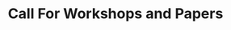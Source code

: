 ---
permalink: /submission_details/
title: Call For Workshops and Papers
layout: submission_details
info:
  info_sections:
      - header: "Workshop Proposals"
        subheader: "<ul><li>Deadline for proposals: October 6, 2023</li>
        <li>Notification of acceptance: November, 10 2023</li>
        <li>Contact for submission: Gary Lupyan (<a href='mailto:lupyan@wisc.edu'>lupyan@wisc.edu</a>)</li></ul>
        EVOLANG will host several thematically focused workshops to be held on May 18th. For all accepted workshops, the workshop organizers will be responsible for finalizing the detailed schedule and for soliciting contributions.<br><br>
        <h4>Workshop proposals should be submitted as a PDF, and include the following information:</h4><br>
        ● Workshop title<br>
        ● How long do you anticipate the workshop will run? (depending on the number of submissions, we may group workshops into shorter and longer slots, depending on needs).<br>
        ● Names and contact information for the workshop organizers,<br>
        ● What research questions does your workshop address? Why are these questions important to the study of language evolution? What makes this workshop timely? What makes the organizers qualified to run the workshop? What criteria are you using to invite contributors? (no more than 750 words + references).<br>
        ● A list of likely contributors<br>
        ● A tentative schedule<br>
        ● Do you have any special technical needs?<br><br><br>
        Workshop proposals will be reviewed and selected by the local organizers and at least two referees." 
      - subheader_2: "Paper submissions"
        body_2: "The deadline for submission to EVOLANG XV (<A HREF='https://www.visitmadison.com/'><b>Madison, WI USA</b></A>, May 18-21, 2024) is October 6, 2023. You can submit to EvoLang XV via <A HREF='https://openreview.net/group?id=EVOLANG.org/2024/Conference&referrer=%5BHomepage%5D(%2F)'><b>OpenReview..</b></A> Please carefully read the guidelines set out below - and see the linked submission templates - to prepare your submission. Submissions that do not adhere to the guidelines may be rejected without review. If you have a problem with your submission, please email <a href='scientific-committee@evolang.org.'>scientific-committee@evolang.org</a>.
        Submissions may be in any relevant discipline, and should aim to make clear their own substantive claim relating to relevant, current scientific literature in the field of language evolution. Submissions which do not have clear relevance to the field may be rejected without review.<br><br>
        <h4 class='text-white'>Submission Format</h4>
        Submissions can be both for podium presentations (15 min talk + 5 min Q&A) and for poster presentations. Authors are limited to one first-authored podium presentation and one first-authored poster. There is no limit on the number of submissions for which you can be a non-first author. When submitting, please indicate your preferred mode of presentation (podium talk or poster). We hope to see as many of you as possible in person, but we understand that travel to the US is not possible for all presenters. We will be able to offer a limited number of virtual flash talks and podium presentations. 
        For both podium and poster presentations, there are <b>two possible types of submission:</b>
        <br><br>(a) <b>Full papers</b>, which can have a length of up to 6 pages; and
        <br>(b) <b>Abstracts</b>, which can be up to 2 pages long.
        <br><br><i>Note that:<br>
        ● Full papers should include an abstract and structured sections. Abtracts can be a single section of text (possibly including one or multiple figures).<br>
        ● For both full papers and abstracts, the maximum page limit excludes additional pages with references and acknowledgements.<br>
        ● Any figures should be integrated within the main text and are included towards the maximum page limit.<br>
        ● Submissions can include non-peer reviewed, online supplementary information.</i>
        <br><br><br>Submissions must be formatted according the following guidelines/style sheets:
        <br><br><a href='https://evolang2024.github.io/submission_templates/evolang_XV_template.docx'><b>MS Word</b></a>
        <br><a href='https://evolang2024.github.io/submission_templates/evolang_XV_template.pdf'><b>PDF</b></a>
        <br><a href='https://evolang2024.github.io/submission_templates/evolang_XV_template_latex.zip'><b>LaTeX</b></a><br>
        <br>Please do not change the margins, line spacing, font size, etc. in the provided templates. Submissions may be in the form of long papers (6-8 pages excluding references) or abstracts (2 pages excluding references). For 2-page abstracts, use the same template as for the long papers, omitting the abstract section and using the body text for the entire submission (as such, there is no need to include the 'abstract' section in 2-page abstracts).
        <br><br>Upon acceptance authors will be encouraged to sign a <a href='https://creativecommons.org/licenses/by-nd/2.0/'><b>CC BY ND license</b></a>, which allows for free reuse of the work as long as the original authors are attributed. Accepted and licensed submissions will be published in online proceedings to appear before the start of the conference.<br><br>
        <h3 class='text-white'>Double-blind peer review</h3>
        The review process is double-blind: authors will not be told who reviews their paper and reviewers will not be told who the authors of the papers are. To ensure this process goes smoothly, initial submissions should be anonymous. Please keep in mind the following guidelines for keeping your paper anonymous:<br><br>
        1. 	Do not include the names and affiliations of authors in the paper
        Names and affiliations will be added after the paper has been reviewed and accepted. However, keep in mind that names and affiliations will take up space. We suggest that authors include anonymous placeholders for names and affiliations to avoid problems with page limits (e.g. “Author BBBBB & Author CCCCC”).
        If the paper is accepted, the authors will be required to submit a camera-ready version with author names, affiliations, and acknowledgements included. At the submission stage, please make sure that the work will adhere to the space limitations once these changes are made.
        <br><br>2. 	Make sure not to reveal the identity of the authors indirectly
        This can include the following steps:<br><br>
        ●  	Use third person to refer to previous work by the authors. e.g. instead of “As we have previously shown, language is a complex system (Jones, 2012)” use “As was previously shown, language is a complex system (Jones, 2012)”, or more simply “Language is a complex system (Jones, 2012)”.
        <br><br>●  	Do not eliminate essential self-references or other references but limit self-references only to papers that are relevant for those reviewing the submitted paper.
        <br><br>●  	Make sure figures do not contain any affiliation related identifier. <br><br><br>Given the small size of the field it may not be possible to completely prevent reviewers from guessing the identity of the authors, but please make every effort to keep submissions anonymous.<br><br><br>
        <h3 class='text-white'> FAQs </h3>
        <br>● Is there any support for supplementary materials along with my submission?
        <br>&nbsp&nbsp&nbsp&nbspThere will be some support for online supplementary materials. Reviewers will not evaluate the supplementary materials, however, so all information necessary to understand and evaluate the submission should be included in the main paper or abstract. Authors are encouraged to make data or code available for the final publication. All supplementary materials should be submitted within a single zip file, which should also include a readme file describing the contents. Supplementary materials should be referenced in the main text of the final submission (e.g. “see supplementary materials”).
        <br>● Does the length of the abstract (2 pages) or full paper (6 pages) include the references?
        <br>&nbsp&nbsp&nbsp&nbspNo. The abstract and full paper should resp. be 2 and 6 pages, excluding the references and acknowledgements.
        <br>● Should I submit a 150-word summary for my abstract submission?
        <br>&nbsp&nbsp&nbsp&nbspYes, the 150-word summary is required for all types of the submission.
        <br>● Should the figures and tables be included within the page limit for both types of submission?
        <br>&nbsp&nbsp&nbsp&nbspYes. The extra page(s) can be used only for references and acknowledgements (funding bodies &nbsp&nbsp&nbspetc)."
      - header: "Musical performances"
        subheader: Evolang folks are a musical bunch and some past conferences have included musical numbers (<a href='http://www.replicatedtypo.com/talking-heads-at-evolangx/8727.html'><b>Luc Steels’s performance at EvoLang X was a highlight</b></a>). If you would like to pitch an idea for a musical event or to volunteer yourself as a performer, please get in touch with Gary Lupyan (<a href='mailto:lupyan@wisc.edu'>lupyan@wisc.edu</a>).
                    
---